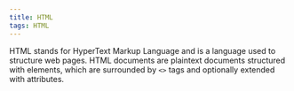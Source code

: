 ```yaml
---
title: HTML
tags: HTML
---
```


HTML stands for HyperText Markup Language and is a language used to structure web pages.
HTML documents are plaintext documents structured with elements, which are surrounded by `<>` tags and optionally extended with attributes.
